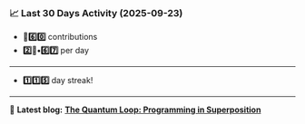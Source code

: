 <!--START_STATS-->
### 📈 Last 30 Days Activity (2025-09-23)  
- **🎱6️⃣0️⃣** contributions  
- **2️⃣🎱•6️⃣7️⃣** per day
---
- **1️⃣1️⃣5️⃣** day streak!
---
📝 **Latest blog:** [**The Quantum Loop: Programming in Superposition**](https://andriak.com/blog/quantum-loop)
<!--END_STATS-->
